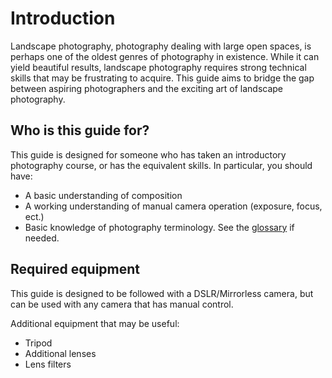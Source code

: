 # Introduction

Landscape photography, photography dealing with large open spaces, is perhaps one of the oldest genres of photography in existence. While it can yield beautiful results, landscape photography requires strong technical skills that may be frustrating to acquire. This guide aims to bridge the gap between aspiring photographers and the exciting art of landscape photography.

## Who is this guide for?

This guide is designed for someone who has taken an introductory photography course, or has the equivalent skills. In particular, you should have:

- A basic understanding of composition
- A working understanding of manual camera operation (exposure, focus, ect.)
- Basic knowledge of photography terminology. See the [glossary](./glossory.md) if needed.

## Required equipment

This guide is designed to be followed with a DSLR/Mirrorless camera, but can be used with any camera that has manual control.

Additional equipment that may be useful:
- Tripod
- Additional lenses
- Lens filters
